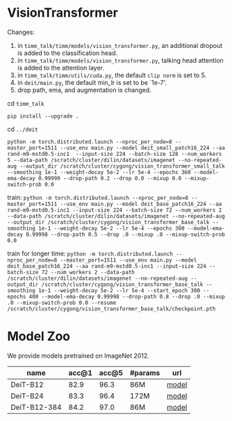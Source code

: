 # VisionTransformer


Changes:
1. in `timm_talk/timm/models/vision_transformer.py`, an additional dropout is added to the classification head.
2. in `timm_talk/timm/models/vision_transformer.py`, talking head attention is added to the attention layer.
3. in `timm_talk/timm/utils/cuda.py`, the default `clip norm` is set to 5.
4. in `deit/main.py`, the default min_lr is set to be `1e-7'.
5. drop path, ema, and augmentation is changed.

cd `timm_talk`

`pip install --upgrade .`

cd `../deit`

`python -m torch.distributed.launch --nproc_per_node=8 --master_port=1511 --use_env main.py --model deit_small_patch16_224 --aa rand-m9-mstd0.5-inc1  --input-size 224 --batch-size 128 --num_workers 5 --data-path /scratch/cluster/dilin/datasets/imagenet --no-repeated-aug --output_dir /scratch/cluster/cygong/vision_transformer_small_talk --smoothing 1e-1 --weight-decay 5e-2 --lr 5e-4 --epochs 360 --model-ema-decay 0.99999 --drop-path 0.2 --drop 0.0 --mixup 0.0 --mixup-switch-prob 0.0`

train: `python -m torch.distributed.launch --nproc_per_node=8 --master_port=1511 --use_env main.py --model deit_base_patch16_224 --aa rand-m9-mstd0.5-inc1 --input-size 224 --batch-size 72 --num_workers 2 --data-path /scratch/cluster/dilin/datasets/imagenet --no-repeated-aug --output_dir /scratch/cluster/cygong/vision_transformer_base_talk --smoothing 1e-1 --weight-decay 5e-2 --lr 5e-4 --epochs 300 --model-ema-decay 0.99998 --drop-path 0.5 --drop .0 --mixup .0 --mixup-switch-prob 0.0`

train for longer time: `python -m torch.distributed.launch --nproc_per_node=8 --master_port=1511 --use_env main.py --model deit_base_patch16_224 --aa rand-m9-mstd0.5-inc1 --input-size 224 --batch-size 72 --num_workers 2 --data-path /scratch/cluster/dilin/datasets/imagenet --no-repeated-aug --output_dir /scratch/cluster/cygong/vision_transformer_base_talk --smoothing 1e-1 --weight-decay 5e-2 --lr 5e-4 --start_epoch 300 --epochs 400 --model-ema-decay 0.99998 --drop-path 0.8 --drop .0 --mixup .0 --mixup-switch-prob 0.0 --resume /scratch/cluster/cygong/vision_transformer_base_talk/checkpoint.pth `


# Model Zoo

We provide models pretrained on ImageNet 2012.

| name | acc@1 | acc@5 | #params | url |
| --- | --- | --- | --- | --- |
| DeiT-B12 | 82.9 | 96.3 | 86M | [model](https://drive.google.com/file/d/1NEx-fY6q3UvphJItqABCr2DRjzcReCeO/view?usp=sharing) |
| DeiT-B24 | 83.3 | 96.4 | 172M| [model](https://drive.google.com/file/d/1TKG7UIQvFTpoMMLffwYEhYDPoCyzXDhu/view?usp=sharing) |
| DeiT-B12-384 | 84.2 | 97.0 | 86M | [model](https://drive.google.com/file/d/1ps-DDxjtbS9fdbSspl-LKScs_IZENKaG/view?usp=sharing) |



